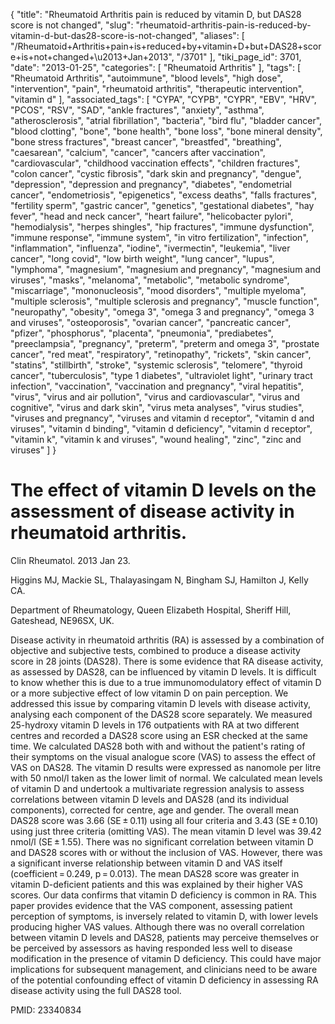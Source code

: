 {
    "title": "Rheumatoid Arthritis pain is reduced by vitamin D, but DAS28 score is not changed",
    "slug": "rheumatoid-arthritis-pain-is-reduced-by-vitamin-d-but-das28-score-is-not-changed",
    "aliases": [
        "/Rheumatoid+Arthritis+pain+is+reduced+by+vitamin+D+but+DAS28+score+is+not+changed+\u2013+Jan+2013",
        "/3701"
    ],
    "tiki_page_id": 3701,
    "date": "2013-01-25",
    "categories": [
        "Rheumatoid Arthritis"
    ],
    "tags": [
        "Rheumatoid Arthritis",
        "autoimmune",
        "blood levels",
        "high dose",
        "intervention",
        "pain",
        "rheumatoid arthritis",
        "therapeutic intervention",
        "vitamin d"
    ],
    "associated_tags": [
        "CYPA",
        "CYPB",
        "CYPR",
        "EBV",
        "HRV",
        "PCOS",
        "RSV",
        "SAD",
        "ankle fractures",
        "anxiety",
        "asthma",
        "atherosclerosis",
        "atrial fibrillation",
        "bacteria",
        "bird flu",
        "bladder cancer",
        "blood clotting",
        "bone",
        "bone health",
        "bone loss",
        "bone mineral density",
        "bone stress fractures",
        "breast cancer",
        "breastfed",
        "breathing",
        "caesarean",
        "calcium",
        "cancer",
        "cancers after vaccination",
        "cardiovascular",
        "childhood vaccination effects",
        "children fractures",
        "colon cancer",
        "cystic fibrosis",
        "dark skin and pregnancy",
        "dengue",
        "depression",
        "depression and pregnancy",
        "diabetes",
        "endometrial cancer",
        "endometriosis",
        "epigenetics",
        "excess deaths",
        "falls fractures",
        "fertility sperm",
        "gastric cancer",
        "genetics",
        "gestational diabetes",
        "hay fever",
        "head and neck cancer",
        "heart failure",
        "helicobacter pylori",
        "hemodialysis",
        "herpes shingles",
        "hip fractures",
        "immune dysfunction",
        "immune response",
        "immune system",
        "in vitro fertilization",
        "infection",
        "inflammation",
        "influenza",
        "iodine",
        "ivermectin",
        "leukemia",
        "liver cancer",
        "long covid",
        "low birth weight",
        "lung cancer",
        "lupus",
        "lymphoma",
        "magnesium",
        "magnesium and pregnancy",
        "magnesium and viruses",
        "masks",
        "melanoma",
        "metabolic",
        "metabolic syndrome",
        "miscarriage",
        "mononucleosis",
        "mood disorders",
        "multiple myeloma",
        "multiple sclerosis",
        "multiple sclerosis and pregnancy",
        "muscle function",
        "neuropathy",
        "obesity",
        "omega 3",
        "omega 3 and pregnancy",
        "omega 3 and viruses",
        "osteoporosis",
        "ovarian cancer",
        "pancreatic cancer",
        "pfizer",
        "phosphorus",
        "placenta",
        "pneumonia",
        "prediabetes",
        "preeclampsia",
        "pregnancy",
        "preterm",
        "preterm and omega 3",
        "prostate cancer",
        "red meat",
        "respiratory",
        "retinopathy",
        "rickets",
        "skin cancer",
        "statins",
        "stillbirth",
        "stroke",
        "systemic sclerosis",
        "telomere",
        "thyroid cancer",
        "tuberculosis",
        "type 1 diabetes",
        "ultraviolet light",
        "urinary tract infection",
        "vaccination",
        "vaccination and pregnancy",
        "viral hepatitis",
        "virus",
        "virus and air pollution",
        "virus and cardiovascular",
        "virus and cognitive",
        "virus and dark skin",
        "virus meta analyses",
        "virus studies",
        "viruses and pregnancy",
        "viruses and vitamin d receptor",
        "vitamin d and viruses",
        "vitamin d binding",
        "vitamin d deficiency",
        "vitamin d receptor",
        "vitamin k",
        "vitamin k and viruses",
        "wound healing",
        "zinc",
        "zinc and viruses"
    ]
}


# The effect of vitamin D levels on the assessment of disease activity in rheumatoid arthritis.

Clin Rheumatol. 2013 Jan 23.

Higgins MJ, Mackie SL, Thalayasingam N, Bingham SJ, Hamilton J, Kelly CA.

Department of Rheumatology, Queen Elizabeth Hospital, Sheriff Hill, Gateshead, NE96SX, UK.

Disease activity in rheumatoid arthritis (RA) is assessed by a combination of objective and subjective tests, combined to produce a disease activity score in 28 joints (DAS28). There is some evidence that RA disease activity, as assessed by DAS28, can be influenced by vitamin D levels. It is difficult to know whether this is due to a true immunomodulatory effect of vitamin D or a more subjective effect of low vitamin D on pain perception. We addressed this issue by comparing vitamin D levels with disease activity, analysing each component of the DAS28 score separately. We measured 25-hydroxy vitamin D levels in 176 outpatients with RA at two different centres and recorded a DAS28 score using an ESR checked at the same time. We calculated DAS28 both with and without the patient's rating of their symptoms on the visual analogue score (VAS) to assess the effect of VAS on DAS28. The vitamin D results were expressed as nanomole per litre with 50 nmol/l taken as the lower limit of normal. We calculated mean levels of vitamin D and undertook a multivariate regression analysis to assess correlations between vitamin D levels and DAS28 (and its individual components), corrected for centre, age and gender. The overall mean DAS28 score was 3.66 (SE ± 0.11) using all four criteria and 3.43 (SE ± 0.10) using just three criteria (omitting VAS). The mean vitamin D level was 39.42 nmol/l (SE ± 1.55). There was no significant correlation between vitamin D and DAS28 scores with or without the inclusion of VAS. However, there was a significant inverse relationship between vitamin D and VAS itself (coefficient = 0.249, p = 0.013). The mean DAS28 score was greater in vitamin D-deficient patients and this was explained by their higher VAS scores. Our data confirms that vitamin D deficiency is common in RA. This paper provides evidence that the VAS component, assessing patient perception of symptoms, is inversely related to vitamin D, with lower levels producing higher VAS values. Although there was no overall correlation between vitamin D levels and DAS28, patients may perceive themselves or be perceived by assessors as having responded less well to disease modification in the presence of vitamin D deficiency. This could have major implications for subsequent management, and clinicians need to be aware of the potential confounding effect of vitamin D deficiency in assessing RA disease activity using the full DAS28 tool.

PMID:     23340834